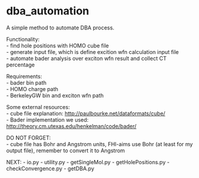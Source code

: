 # dba_automation
A simple method to automate DBA process.

Functionality:  
    - find hole positions with HOMO cube file  
    - generate input file, which is define excition wfn calculation input file  
    - automate bader analysis over exciton wfn result and collect CT percentage  

Requirements:  
    - bader bin path  
    - HOMO charge path  
    - BerkeleyGW bin and exciton wfn path  

Some external resources:  
    - cube file explanation: http://paulbourke.net/dataformats/cube/  
    - Bader implementation we used: http://theory.cm.utexas.edu/henkelman/code/bader/  

DO NOT FORGET:  
    - cube file has Bohr and Angstrom units, FHI-aims use Bohr (at least for my output file), remember to convert it to Angstrom

NEXT:
    - io.py
    - utility.py
    - getSingleMol.py
    - getHolePositions.py
    - checkConvergence.py
    - getDBA.py

